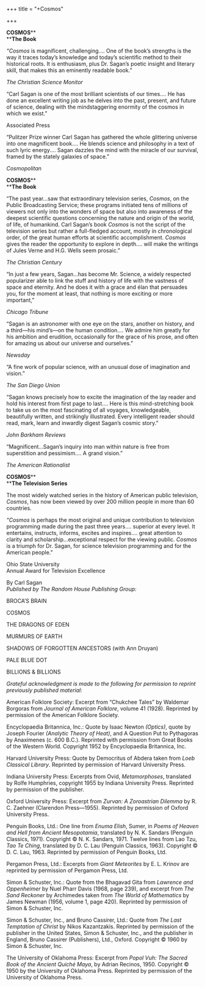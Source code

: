 +++
title = "+Cosmos"

+++

**COSMOS****  
****The Book**


*“Cosmos* is magnificent, challenging.… One of the book’s strengths is the way it traces today’s knowledge and today’s scientific method to their historical roots. It is enthusiasm, plus Dr. Sagan’s poetic insight and literary skill, that makes this an eminently readable book.”

*The Christian Science Monitor*



“Carl Sagan is one of the most brilliant scientists of our times.… He has done an excellent writing job as he delves into the past, present, and future of science, dealing with the mindstaggering enormity of the cosmos in which we exist.”

Associated Press



“Pulitzer Prize winner Carl Sagan has gathered the whole glittering universe into one magnificent book.… He blends science and philosophy in a text of such lyric energy.… Sagan dazzles the mind with the miracle of our survival, framed by the stately galaxies of space.”

*Cosmopolitan*





**COSMOS****  
****The Book**


“The past year…saw that extraordinary television series, *Cosmos*, on the Public Broadcasting Service; these programs initiated tens of millions of viewers not only into the wonders of space but also into awareness of the deepest scientific questions concerning the nature and origin of the world, of life, of humankind. Carl Sagan’s book *Cosmos* is not the script of the television series but rather a full-fledged account, mostly in chronological order, of the great human efforts at scientific accomplishment. *Cosmos* gives the reader the opportunity to explore in depth.… will make the writings of Jules Verne and H.G. Wells seem prosaic.”

*The Christian Century*



“In just a few years, Sagan…has become Mr. Science, a widely respected popularizer able to link the stuff and history of life with the vastness of space and eternity. And he does it with a grace and élan that persuades you, for the moment at least, that nothing is more exciting or more important,”

*Chicago Tribune*



“Sagan is an astronomer with one eye on the stars, another on history, and a third—his mind’s—on the human condition.… We admire him greatly for his ambition and erudition, occasionally for the grace of his prose, and often for amazing us about our universe and ourselves.”

*Newsday*



“A fine work of popular science, with an unusual dose of imagination and vision.”

*The San Diego Union*



“Sagan knows precisely how to excite the imagination of the lay reader and hold his interest from first page to last.… Here is this mind-stretching book to take us on the most fascinating of all voyages, knowledgeable, beautifully written, and strikingly illustrated. Every intelligent reader should read, mark, learn and inwardly digest Sagan’s cosmic story.”

*John Barkham Reviews*



“Magnificent…Sagan’s inquiry into man within nature is free from superstition and pessimism.… A grand vision.”

*The American Rationalist*





**COSMOS****  
****The Television Series**

The most widely watched series in the history of American public television, *Cosmos*, has now been viewed by over 200 million people in more than 60 countries.

*“Cosmos* is perhaps the most original and unique contribution to television programming made during the past three years.… superior at every level. It entertains, instructs, informs, excites and inspires.… great attention to clarity and scholarship…exceptional respect for the viewing public. *Cosmos* is a triumph for Dr. Sagan, for science television programming and for the American people.”

Ohio State University  
Annual Award for Television Excellence





By Carl Sagan  
*Published by The Random House Publishing Group:*  




BROCA’S BRAIN

COSMOS

THE DRAGONS OF EDEN

MURMURS OF EARTH

SHADOWS OF FORGOTTEN ANCESTORS \(with Ann Druyan\)

PALE BLUE DOT

BILLIONS & BILLIONS







*Grateful acknowledgment is made to the following for permission to reprint previously published material:*

American Folklore Society: Excerpt from “Chukchee Tales” by Waldemar Borgoras from *Journal of American Folklore*, volume 41 \(1928\). Reprinted by permission of the American Folklore Society.

Encyclopaedia Britannica, Inc.: Quote by Isaac Newton *\(Optics\)*, quote by Joseph Fourier *\(Analytic Theory of Heat\)*, and A Question Put to Pythagoras by Anaximenes \(c. 600 B.C.\). Reprinted with permission from Great Books of the Western World. Copyright 1952 by Encyclopaedia Britannica, Inc.

Harvard University Press: Quote by Democritus of Abdera taken from *Loeb Classical Library*. Reprinted by permission of Harvard University Press.

Indiana University Press: Excerpts from Ovid, *Metamorphoses*, translated by Rolfe Humphries, copyright 1955 by Indiana University Press. Reprinted by permission of the publisher.

Oxford University Press: Excerpt from *Zurvan: A Zoroastrian Dilemma* by R. C. Zaehner \(Clarendon Press—1955\). Reprinted by permission of Oxford University Press.

Penguin Books, Ltd.: One line from *Enuma Elish*, Sumer, in *Poems of Heaven and Hell from Ancient Mesopotamia*, translated by N. K. Sandars \(Penguin Classics, 1971\). Copyright © N. K. Sandars, 1971. Twelve lines from Lao Tzu, *Tao Te Ching*, translated by D. C. Lau \(Penguin Classics, 1963\). Copyright © D. C. Lau, 1963. Reprinted by permission of Penguin Books, Ltd.

Pergamon Press, Ltd.: Excerpts from *Giant Meteorites* by E. L. Krinov are reprinted by permission of Pergamon Press, Ltd.

Simon & Schuster, Inc.: Quote from the Bhagavad Gita from *Lawrence and Oppenheimer* by Nuel Pharr Davis \(1968, page 239\), and excerpt from *The Sand Reckoner* by Archimedes taken from *The World of Mathematics* by James Newman \(1956, volume 1, page 420\). Reprinted by permission of Simon & Schuster, Inc.

Simon & Schuster, Inc., and Bruno Cassirer, Ltd.: Quote from *The Last Temptation of Christ* by Nikos Kazantzakis. Reprinted by permission of the publisher in the United States, Simon & Schuster, Inc., and the publisher in England, Bruno Cassirer \(Publishers\), Ltd., Oxford. Copyright © 1960 by Simon & Schuster, Inc.

The University of Oklahoma Press: Excerpt from *Popol Vuh: The Sacred Book of the Ancient Quiché Maya*, by Adrian Recinos, 1950. Copyright © 1950 by the University of Oklahoma Press. Reprinted by permission of the University of Oklahoma Press.



